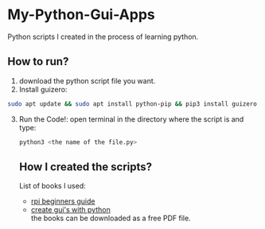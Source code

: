 # My-Python-Gui-Apps
Python scripts I created in the process of learning python.
## How to run?
1. download the python script file you want.
2. Install guizero: 
```sh
sudo apt update && sudo apt install python-pip && pip3 install guizero
```
3. Run the Code!:
   open terminal in the directory where the script is and type:
   ```sh
   python3 <the name of the file.py>
   ```
   
   ## How I created the scripts?
   List of books I used:
   
   * [rpi beginners guide](https://magpi.raspberrypi.org/books/beginners-guide-4th-ed)
   * [create gui's with python](https://magpi.raspberrypi.org/books/create-guis)<br>
   the books can be downloaded as a free PDF file.
